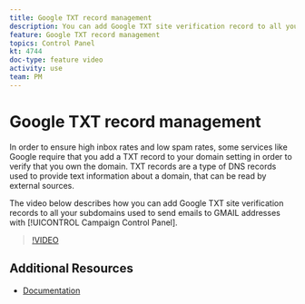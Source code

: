 ```yaml
---
title: Google TXT record management
description: You can add Google TXT site verification record to all your subdomains used to send emails to GMAIL addresses through the Campaign Control Panel.
feature: Google TXT record management
topics: Control Panel
kt: 4744
doc-type: feature video
activity: use
team: PM
---
```


# Google TXT record management

In order to ensure high inbox rates and low spam rates, some services like Google require that you add a TXT record to your domain setting in order to verify that you own the domain. TXT records are a type of DNS records used to provide text information about a domain, that can be read by external sources.

The video below describes how you can add Google TXT site verification records to all your subdomains used to send emails to GMAIL addresses with [!UICONTROL Campaign Control Panel].

>[!VIDEO](https://video.tv.adobe.com/v/32369?quality=12)

## Additional Resources

* [Documentation](https://docs.adobe.com/content/help/en/control-panel/using/subdomains-and-certificates/managing-txt-records.html)

